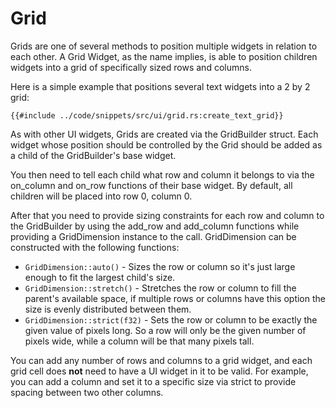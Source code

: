 # Grid

Grids are one of several methods to position multiple widgets in relation to each other. A Grid Widget, as the name 
implies, is able to position children widgets into a grid of specifically sized rows and columns. 

Here is a simple example that positions several text widgets into a 2 by 2 grid:

```rust,no_run
{{#include ../code/snippets/src/ui/grid.rs:create_text_grid}}
```

As with other UI widgets, Grids are created via the GridBuilder struct. Each widget whose position should be controlled
by the Grid should be added as a child of the GridBuilder's base widget.

You then need to tell each child what row and column it belongs to via the on\_column and on\_row functions of their base
widget. By default, all children will be placed into row 0, column 0. 

After that you need to provide sizing constraints for each row and column to the GridBuilder by using the add\_row and 
add\_column functions while providing a GridDimension instance to the call. GridDimension can be constructed with the 
following functions:

* `GridDimension::auto()` - Sizes the row or column so it's just large enough to fit the largest child's size.
* `GridDimension::stretch()` - Stretches the row or column to fill the parent's available space, if multiple rows or 
columns have this option the size is evenly distributed between them.
* `GridDimension::strict(f32)` - Sets the row or column to be exactly the given value of pixels long. So a row will only 
be the given number of pixels wide, while a column will be that many pixels tall.

You can add any number of rows and columns to a grid widget, and each grid cell does **not** need to have a UI widget 
in it to be valid. For example, you can add a column and set it to a specific size via strict to provide spacing between
two other columns.

